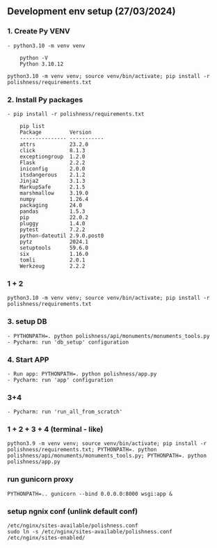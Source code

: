 

## Development env setup (27/03/2024)


### 1. Create Py VENV
```
- python3.10 -m venv venv

    python -V
    Python 3.10.12

python3.10 -m venv venv; source venv/bin/activate; pip install -r polishness/requirements.txt
```


### 2. Install Py packages
```
- pip install -r polishness/requirements.txt

    pip list
    Package         Version
    --------------- -----------
    attrs           23.2.0
    click           8.1.3
    exceptiongroup  1.2.0
    Flask           2.2.2
    iniconfig       2.0.0
    itsdangerous    2.1.2
    Jinja2          3.1.3
    MarkupSafe      2.1.5
    marshmallow     3.19.0
    numpy           1.26.4
    packaging       24.0
    pandas          1.5.3
    pip             22.0.2
    pluggy          1.4.0
    pytest          7.2.2
    python-dateutil 2.9.0.post0
    pytz            2024.1
    setuptools      59.6.0
    six             1.16.0
    tomli           2.0.1
    Werkzeug        2.2.2
```


### 1 + 2
```
python3.10 -m venv venv; source venv/bin/activate; pip install -r polishness/requirements.txt
```


### 3. setup DB
```
- PYTHONPATH=. python polishness/api/monuments/monuments_tools.py
- Pycharm: run 'db_setup' configuration   
```


### 4. Start APP
```
- Run app: PYTHONPATH=. python polishness/app.py
- Pycharm: run 'app' configuration
```


### 3+4
```
- Pycharm: run 'run_all_from_scratch'
```


### 1 + 2 + 3 + 4 (terminal - like)
```
python3.9 -m venv venv; source venv/bin/activate; pip install -r polishness/requirements.txt; PYTHONPATH=. python polishness/api/monuments/monuments_tools.py; PYTHONPATH=. python polishness/app.py
```

### run gunicorn proxy
```
PYTHONPATH=.. gunicorn --bind 0.0.0.0:8000 wsgi:app &
```

### setup ngnix conf (unlink default conf)
```
/etc/nginx/sites-available/polishness.conf
sudo ln -s /etc/nginx/sites-available/polishness.conf /etc/nginx/sites-enabled/
```

